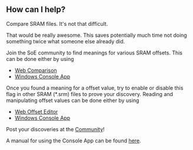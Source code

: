 ## How can I help?

Compare SRAM files. It's not that difficult.

That would be really awesome. This saves potentially much time not doing something twice what someone else already did.

Join the SoE community to find meanings for various SRAM offsets.
This can be done either by using 

* [Web Comparison](compare)
* [Windows Console App](p?c=downloads)

Once you found a meaning for a offset value, try to enable or disable this flag in other SRAM (*.srm) files to prove your discovery. 
Reading and manipulating offset values can be done either by using  

* [Web Offset Editor](offset)
* [Windows Console App](p?c=downloads)

Post your discoveries at the [Community](p?c=community)!

A manual for using the Console App can be found [here](p?c=HowToUse).

